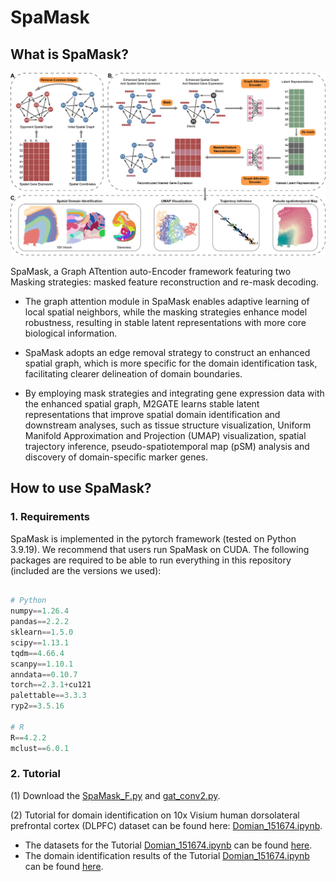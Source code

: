 # SpaMask

## What is SpaMask?

![Figure1_overview](https://github.com/LYxiaotai/M2GATE/blob/main/Figure1_overview.jpg)

SpaMask, a Graph ATtention auto-Encoder framework featuring two Masking strategies: masked feature reconstruction and re-mask decoding. 

* The graph attention module in SpaMask enables adaptive learning of local spatial neighbors, while the masking strategies enhance model robustness, resulting in stable latent representations with more core biological information. 

* SpaMask adopts an edge removal strategy to construct an enhanced spatial graph, which is more specific for the domain identification task, facilitating clearer delineation of domain boundaries. 

* By employing mask strategies and integrating gene expression data with the enhanced spatial graph, M2GATE learns stable latent representations that improve spatial domain identification and downstream analyses, such as tissue structure visualization, Uniform Manifold Approximation and Projection (UMAP) visualization, spatial trajectory inference, pseudo-spatiotemporal map (pSM) analysis and discovery of domain-specific marker genes.


## How to use SpaMask?

### 1. Requirements

SpaMask is implemented in the pytorch framework (tested on Python 3.9.19). We recommend that users run SpaMask on CUDA. The following packages are required to be able to run everything in this repository (included are the versions we used):

``` python

# Python
numpy==1.26.4
pandas==2.2.2
sklearn==1.5.0
scipy==1.13.1
tqdm==4.66.4
scanpy==1.10.1
anndata==0.10.7
torch==2.3.1+cu121
palettable==3.3.3
ryp2==3.5.16

# R
R==4.2.2
mclust==6.0.1

```


### 2. Tutorial

(1) Download the [SpaMask_F.py](https://github.com/LYxiaotai/SpaMask/blob/main) and [gat_conv2.py](https://github.com/LYxiaotai/SpaMask/blob/main).

(2) Tutorial for domain identification on 10x Visium human dorsolateral prefrontal cortex (DLPFC) dataset can be found here: [Domian_151674.ipynb](https://github.com/LYxiaotai/SpaMask/blob/main/Domain_151674.ipynb).

* The datasets for the Tutorial [Domian_151674.ipynb](https://github.com/LYxiaotai/M2GATE/blob/main/SpaMask_151674.ipynb) can be found [here](https://github.com/LYxiaotai/SpaMask/tree/main/data/151674).
* The domain identification results of the Tutorial [Domian_151674.ipynb](https://github.com/LYxiaotai/M2GATE/blob/main/Domain_151674.ipynb) can be found [here](https://github.com/LYxiaotai/SpaMask/tree/main/data/results).



